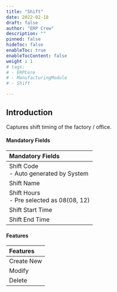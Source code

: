 ```yaml
---
title: "Shift"
date: 2022-02-18
draft: false
author: "ERP Crew"
description: ""
pinned: false
hideToc: false
enableToc: true
enableTocContent: false
weight : 1
# tags: 
# - ERPCore 
# - ManufacturingModule
# - Shift  

---
```


## Introduction

Captures shift timing of the factory / office.

#### Mandatory Fields

|Mandatory Fields|  
  |:------|
  | Shift Code <br> - Auto generated by System
  | Shift Name
  | Shift Hours <br> - Pre selected as 08(08, 12)
  | Shift Start Time
  | Shift End Time 


#### Features

|Features|   
  |:------|
  | Create New 
  | Modify 
  | Delete     